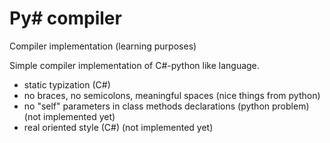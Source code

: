 Py# compiler
========

Compiler implementation (learning purposes)


Simple compiler implementation of C#-python like language.
 - static typization (C#)
 - no braces, no semicolons, meaningful spaces (nice things from python)
 - no "self" parameters in class methods declarations (python problem) (not implemented yet)
 - real oriented style (C#) (not implemented yet) 
